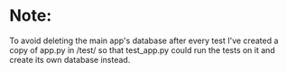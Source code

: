 # Note:

To avoid deleting the main app's database after every test I've created a copy of app.py in /test/ so that test_app.py could run the tests on it and create its own database instead.